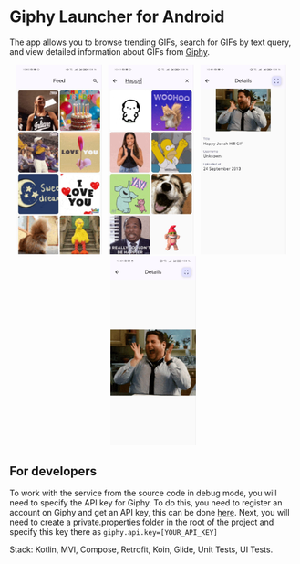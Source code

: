 # Giphy Launcher for Android

The app allows you to browse trending GIFs, search for GIFs by text query, and view detailed information about GIFs from [Giphy](https://giphy.com/).

<p align="center">
  <img src="https://github.com/viacheslav-chugunov/Giphy-Launcher-Android/blob/main/preview/preview_1.jpg" width="150" >
  <b>&nbsp</b>
  <img src="https://github.com/viacheslav-chugunov/Giphy-Launcher-Android/blob/main/preview/preview_2.jpg" width="150" >
  <b>&nbsp</b>
  <img src="https://github.com/viacheslav-chugunov/Giphy-Launcher-Android/blob/main/preview/preview_3.jpg" width="150" >
  <b>&nbsp</b>
  <img src="https://github.com/viacheslav-chugunov/Giphy-Launcher-Android/blob/main/preview/preview_4.jpg" width="150" >
</p>

## For developers

To work with the service from the source code in debug mode, you will need to specify the API key for Giphy. To do this, you need to register an account on Giphy and get an API key, 
this can be done [here](https://developers.giphy.com/dashboard/). Next, you will need to create a private.properties folder in the root of the project and specify this key there as 
```giphy.api.key=[YOUR_API_KEY]```
</p>
Stack: Kotlin, MVI, Compose, Retrofit, Koin, Glide, Unit Tests, UI Tests.
